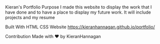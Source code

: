 Kieran's Portfolio
Purpose
I made this website to display the work that I have done and to have a place to display my future work. It will include projects and my resume

Built With
HTML
CSS
Website
https://kieranhannagan.github.io/portfolio/ 

Contribution
Made with ❤️ by KieranHannagan
